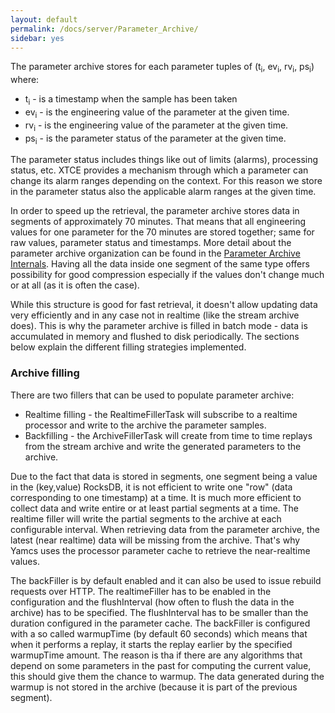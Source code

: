 ```yaml
---
layout: default
permalink: /docs/server/Parameter_Archive/
sidebar: yes
---
```


The parameter archive stores for each parameter tuples of (t<sub>i</sub>, ev<sub>i</sub>, rv<sub>i</sub>, ps<sub>i</sub>) where:

* t<sub>i</sub> - is a timestamp when the sample has been taken
* ev<sub>i</sub> - is the engineering value of the parameter at the given time.
* rv<sub>i</sub> - is the engineering value of the parameter at the given time.
* ps<sub>i</sub> - is the parameter status of the parameter at the given time.

The parameter status includes things like out of limits (alarms), processing status, etc. XTCE provides a mechanism through which a parameter can change its alarm ranges depending on the context. For this reason we store in the parameter status also the applicable alarm ranges at the given time. 

In order to speed up the retrieval, the parameter archive stores data in segments of approximately 70 minutes. That means that all engineering values for one parameter for the 70 minutes are stored together; same for raw values, parameter status and timestamps. More detail about the parameter archive organization can be found in the [Parameter Archive Internals](../Parameter_Archive_Internals).
Having all the data inside one segment of the same type offers possibility for good compression especially if the values don't change much or at all (as it is often the case).

While this structure is good for fast retrieval, it doesn't allow updating data very efficiently and in any case not in realtime (like the stream archive does). This is why the parameter archive is filled in batch mode - data is accumulated in memory and flushed to disk periodically. The sections below explain the different filling strategies implemented.

### Archive filling 
There are two fillers that can be used to populate parameter archive:

* Realtime filling - the RealtimeFillerTask will subscribe to a realtime processor and write to the archive the parameter samples.
* Backfilling - the ArchiveFillerTask will create from time to time replays from the stream archive and write the generated parameters to the archive.

Due to the fact that data is stored in segments, one segment being a value in the (key,value) RocksDB, it is not efficient to write one "row" (data corresponding to one timestamp) at a time. It is much more efficient to collect data and write entire or at least partial segments at a time. 
The realtime filler will write the partial segments to the archive at each configurable interval. When retrieving data from the parameter archive, the latest (near realtime) data will be missing from the archive. That's why Yamcs uses the processor parameter cache to retrieve the near-realtime values.

The backFiller is by default enabled and it can also be used to issue rebuild requests over HTTP. The realtimeFiller has to be enabled in the configuration and the flushInterval (how often to flush the data in the archive) has to be specified. The flushInterval has to be smaller than the duration configured in the parameter cache.
The backFiller is configured with a so called warmupTime (by default 60 seconds) which means that when it performs a replay, it starts the replay earlier by the specified warmupTime amount. The reason is tha if there are any algorithms that depend on some parameters in the past for computing the current value, this should give them the chance to warmup. The data generated during the warmup is not stored in the archive (because it is part of the previous segment).
